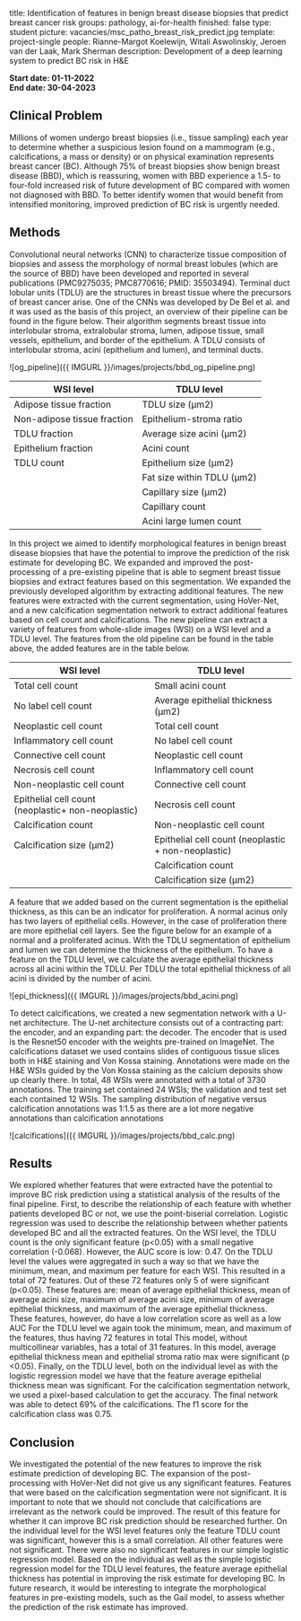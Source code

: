 title: Identification of features in benign breast disease biopsies that predict breast cancer risk
groups: pathology, ai-for-health
finished: false
type: student
picture: vacancies/msc_patho_breast_risk_predict.jpg
template: project-single
people: Rianne-Margot Koelewijn, Witali Aswolinskiy, Jeroen van der Laak, Mark Sherman
description: Development of a deep learning system to predict BC risk in H&E

**Start date: 01-11-2022** <br>
**End date: 30-04-2023**

## Clinical Problem

Millions of women undergo breast biopsies (i.e., tissue sampling) each year to determine whether a suspicious lesion found on a mammogram (e.g., calcifications, a mass or density) or on physical examination represents breast cancer (BC). Although 75% of breast biopsies show benign breast disease (BBD), which is reassuring, women with BBD experience a 1.5- to four-fold increased risk of future development of BC compared with women not diagnosed with BBD. To better identify women that would benefit from intensified monitoring, improved prediction of BC risk is urgently needed.

## Methods

Convolutional neural networks (CNN) to characterize tissue composition of biopsies and assess the morphology of normal breast lobules (which are the source of BBD) have been developed and reported in several publications (PMC9275035; PMC8770616; PMID: 35503494). Terminal duct lobular units (TDLU) are the structures in breast tissue where the precursors of breast cancer arise. One of the CNNs was developed by De Bel et al. and it was used as the basis of this project, an overview of their pipeline can be found in the figure below. Their algorithm segments breast tissue into interlobular stroma, extralobular stroma, lumen, adipose tissue, small vessels, epithelium, and border of the epithelium. A TDLU consists of interlobular stroma, acini (epithelium and lumen), and terminal ducts.

![og_pipeline]({{ IMGURL }}/images/projects/bbd_og_pipeline.png)


|     WSI level                      |     TDLU level                    |
|------------------------------------|-----------------------------------|
|     Adipose tissue fraction        |     TDLU size (μm2)               |
|     Non-adipose tissue fraction    |     Epithelium-stroma ratio       |
|     TDLU fraction                  |     Average size acini (μm2)      |
|     Epithelium fraction            |     Acini count                   |
|     TDLU count                     |     Epithelium size (μm2)         |
|                                    |     Fat size within TDLU (μm2)    |
|                                    |     Capillary size (μm2)          |
|                                    |     Capillary count               |
|                                    |     Acini large lumen   count     |

In this project we aimed to identify morphological features in benign breast disease biopsies that have the potential to improve the prediction of the risk estimate for developing BC. We expanded and improved the post-processing of a pre-existing pipeline that is able to segment breast tissue biopsies and extract features based on this segmentation. We expanded the previously developed algorithm by extracting additional features. The new features were extracted with the current segmentation, using HoVer-Net, and a new calcification segmentation network to extract additional features based on cell count and calcifications. The new pipeline can extract a variety of features from whole-slide images (WSI) on a WSI level and a TDLU level. The features from the old pipeline can be found in the table above, the added features are in the table below.

|     WSI level                                               |     TDLU level                                               |
|-------------------------------------------------------------|--------------------------------------------------------------|
|     Total cell   count                                      |     Small acini count                                        |
|     No label cell count                                     |     Average epithelial   thickness (μm2)                     |
|     Neoplastic   cell count                                 |     Total cell   count                                       |
|     Inflammatory cell count                                 |     No label cell count                                      |
|     Connective   cell count                                 |     Neoplastic   cell count                                  |
|     Necrosis cell count                                     |     Inflammatory cell count                                  |
|     Non-neoplastic   cell count                             |     Connective   cell count                                  |
|     Epithelial cell count   (neoplastic+ non-neoplastic)    |     Necrosis cell count                                      |
|     Calcification   count                                   |     Non-neoplastic   cell count                              |
|     Calcification size (μm2)                                |     Epithelial cell count   (neoplastic + non-neoplastic)    |
|                                                             |     Calcification   count                                    |
|                                                             |     Calcification size   (μm2)                               |

A feature that we added based on the current segmentation is the epithelial thickness, as this can be an indicator for proliferation. A normal acinus only has two layers of epithelial cells. However, in the case of proliferation there are more epithelial cell layers. See the figure below for an example of a normal and a proliferated acinus. With the TDLU segmentation of epithelium and lumen we can determine the thickness of the epithelium. To have a feature on the TDLU level, we calculate the average epithelial thickness across all acini within the TDLU. Per TDLU the total epithelial thickness of all acini is divided by the number of acini.

![epi_thickness]({{ IMGURL }}/images/projects/bbd_acini.png)

To detect calcifications, we created a new segmentation network with a U-net architecture. The U-net architecture consists out of a contracting part: the encoder, and an expanding part: the decoder. The encoder that is used is the Resnet50 encoder with the weights pre-trained on ImageNet.
The calcifications dataset we used contains slides of contiguous tissue slices both in H&E staining and Von Kossa staining. Annotations were made on the H&E WSIs guided by the Von Kossa staining as the calcium deposits show up clearly there. In total, 48 WSIs were annotated with a total of 3730 annotations. The training set contained 24 WSIs; the validation and test set each contained 12 WSIs. The sampling distribution of negative versus calcification annotations was 1:1.5 as there are a lot more negative annotations than calcification annotations

![calcifications]({{ IMGURL }}/images/projects/bbd_calc.png)

## Results
We explored whether features that were extracted have the potential to improve BC risk prediction using a statistical analysis of the results of the final pipeline. First, to describe the relationship of each feature with whether patients developed BC or not, we use the point-biserial correlation. Logistic regression was used to describe the relationship between whether patients developed BC and all the extracted features.
On the WSI level, the TDLU count is the only significant feature (p<0.05) with a small negative correlation (-0.068). However, the AUC score is low: 0.47. On the TDLU level the values were aggregated in such a way so that we have the minimum, mean, and maximum per feature for each WSI. This resulted in a total of 72 features. Out of these 72 features only 5 of were significant (p<0.05). These features are: mean of average epithelial thickness, mean of average acini size, maximum of average acini size, minimum of average epithelial thickness, and maximum of the average epithelial thickness. These features, however, do have a low correlation score as well as a low AUC
For the TDLU level we again took the minimum, mean, and maximum of the features, thus having 72 features in total This model, without multicollinear variables, has a total of 31 features. In this model, average epithelial thickness mean and epithelial stroma ratio max were significant (p <0.05). Finally, on the TDLU level, both on the individual level as with the logistic regression model we have that the feature average epithelial thickness mean was significant.
For the calcification segmentation network, we used a pixel-based calculation to get the accuracy. The final network was able to detect 69% of the calcifications. The f1 score for the calcification class was 0.75.

## Conclusion
We investigated the potential of the new features to improve the risk estimate prediction of developing BC. The expansion of the post-processing with HoVer-Net did not give us any significant features. Features that were based on the calcification segmentation were not significant. It is important to note that we should not conclude that calcifications are irrelevant as the network could be improved. The result of this feature for whether it can improve BC risk prediction should be researched further.
On the individual level for the WSI level features only the feature TDLU count was significant, however this is a small correlation. All other features were not significant. There were also no significant features in our simple logistic regression model. 
Based on the individual as well as the simple logistic regression model for the TDLU level features, the feature average epithelial thickness has potential in improving the risk estimate for developing BC. 
In future research, it would be interesting to integrate the morphological features in pre-existing models, such as the Gail model, to assess whether the prediction of the risk estimate has improved.

